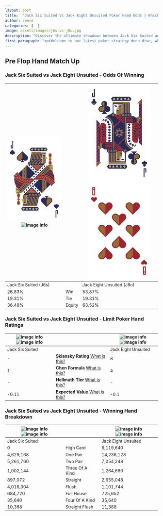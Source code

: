 ```yaml
---
layout: post
title:  "Jack Six Suited Vs Jack Eight Unsuited Poker Hand Odds | Which Is The Better Hand In Poker? A Complete Guide"
author: reece
categories: [  ]
image: assets/images/j6s-vs-j8o.jpg
description: "Discover the ultimate showdown between Jack Six Suited and Jack Eight Unsuited in poker! Uncover the odds, strategies, and scenarios where one hand triumphs over the other. Get ready to up your poker game with this thrilling analysis."
first_paragraph: "<p>Welcome to our latest poker strategy deep dive, where we're pitting two distinct hands against each other in a high-stakes showdown: Jack Six Suited vs Jack Eight Unsuited.</p><p>In the dynamic world of poker, every decision counts, and knowing which hand holds the upper hand is key to your success at the table.</p><p>In this article, we'll dissect these two hands, explore the scenarios where one dominates the other, and equip you with the knowledge to make strategic choices that can tip the odds in your favor.</p><p>Get ready to unravel the intriguing dynamics of these poker hands and elevate your game to new heights.</p>"
---
```




[comment]: # (sp0)

## Pre Flop Hand Match Up

<div class="table hand-ratings" markdown="1"> 



### Jack Six Suited vs Jack Eight Unsuited - Odds Of Winning


    
| ![image info](assets/images/hand1/j.png) ![image info](assets/images/hand1/6s.png) |  | ![image info](assets/images/hand2/j.png) ![image info](assets/images/hand2/8o.png) |
| -------- | -------- | -------- |
| Jack Six Suited (J6s) |  | Jack Eight Unsuited (J8o) |
| 26.83% | Win | 53.87% |
| 19.31% | Tie | 19.31% |
| 36.48% | Equity | 63.52% |




[comment]: # (sp1)



### Jack Six Suited vs Jack Eight Unsuited - Limit Poker Hand Ratings


    
| ![image info](https://www.riverpairs.com/assets/images/hand1/j.png) ![image info](https://www.riverpairs.com/assets/images/hand1/6s.png) |  | ![image info](https://www.riverpairs.com/assets/images/hand2/j.png) ![image info](https://www.riverpairs.com/assets/images/hand2/8o.png) |
| -------- | -------- | -------- |
| Jack Six Suited |  | Jack Eight Unsuited |
| - | **Sklansky Rating** [What is this?](/sklansky-rating-explained) | 8 |
| 1 | **Chen Formula** [What is this?](/chen-formula-explained) | 4 |
| - | **Hellmuth Tier** [What is this?](/Hellmuth-tier-explained) | - |
| -0.11 | **Expected Value** [What is this?](/expected-value-explained) | -0.1 |




[comment]: # (sp2)



### Jack Six Suited vs Jack Eight Unsuited - Winning Hand Breakdown


    
| ![image info](https://www.riverpairs.com/assets/images/hand1/j.png) ![image info](https://www.riverpairs.com/assets/images/hand1/6s.png) |  | ![image info](https://www.riverpairs.com/assets/images/hand2/j.png) ![image info](https://www.riverpairs.com/assets/images/hand2/8o.png) |
| -------- | -------- | -------- |
| Jack Six Suited |  | Jack Eight Unsuited |
| 0 | High Card | 6,119,640 |
| 4,629,168 | One Pair | 14,236,128 |
| 5,261,760 | Two Pair | 7,054,248 |
| 1,002,144 | Three Of A Kind | 1,264,680 |
| 897,072 | Straight | 2,655,048 |
| 4,016,304 | Flush | 1,101,744 |
| 684,720 | Full House | 725,652 |
| 35,640 | Four Of A Kind | 35,640 |
| 10,368 | Straight Flush | 11,388 |




[comment]: # (sp3)



</div>

[comment]: # (sp4)



[comment]: # (sp5)

